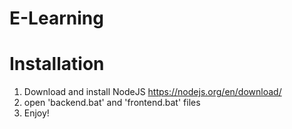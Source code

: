 # E-Learning

# Installation
1. Download and install NodeJS https://nodejs.org/en/download/
2. open 'backend.bat' and 'frontend.bat' files 
3. Enjoy!
